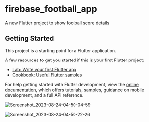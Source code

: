 # firebase_football_app

A new Flutter project to show football score details

## Getting Started

This project is a starting point for a Flutter application.

A few resources to get you started if this is your first Flutter project:

- [Lab: Write your first Flutter app](https://docs.flutter.dev/get-started/codelab)
- [Cookbook: Useful Flutter samples](https://docs.flutter.dev/cookbook)

For help getting started with Flutter development, view the
[online documentation](https://docs.flutter.dev/), which offers tutorials,
samples, guidance on mobile development, and a full API reference.


![Screenshot_2023-08-24-04-50-04-59](https://github.com/mohammadrezaulalam/module14assignment/assets/128355921/2d522b80-3eeb-4a54-aa07-6e5a5ce455e6)


![Screenshot_2023-08-24-04-50-22-26](https://github.com/mohammadrezaulalam/module14assignment/assets/128355921/b53397bc-6f8a-45b9-88a7-9ee84d379fcc)
